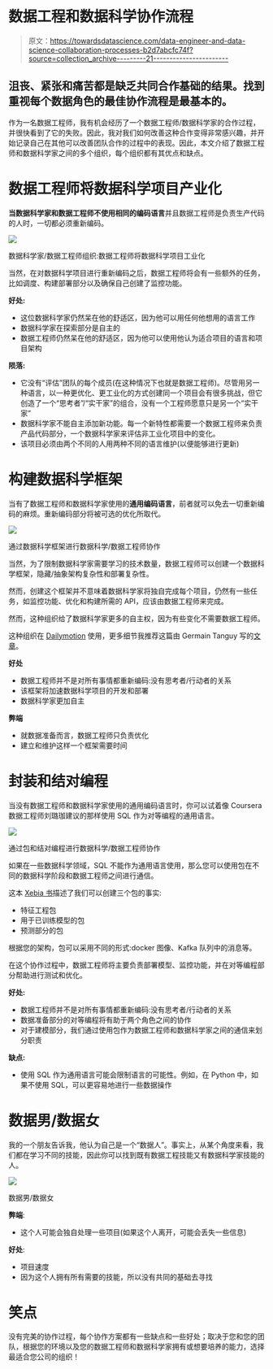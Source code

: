 # 数据工程和数据科学协作流程

> 原文：<https://towardsdatascience.com/data-engineer-and-data-science-collaboration-processes-b2d7abcfc74f?source=collection_archive---------21----------------------->

## 沮丧、紧张和痛苦都是缺乏共同合作基础的结果。找到重视每个数据角色的最佳协作流程是最基本的。

作为一名数据工程师，我有机会经历了一个数据工程师/数据科学家的合作过程，并很快看到了它的失败。因此，我对我们如何改善这种合作变得非常感兴趣，并开始记录自己在其他可以改善团队合作的过程中的表现。因此，本文介绍了数据工程师和数据科学家之间的多个组织，每个组织都有其优点和缺点。

# 数据工程师将数据科学项目产业化

**当数据科学家和数据工程师不使用相同的编码语言**并且数据工程师是负责生产代码的人时，一切都必须重新编码。

![](img/939612b6cfc506dcf7ab195b0232b035.png)

数据科学家/数据工程师组织:数据工程师将数据科学项目工业化

当然，在对数据科学项目进行重新编码之后，数据工程师将会有一些额外的任务，比如调度、构建部署部分以及确保自己创建了监控功能。

**好处:**

*   这位数据科学家仍然呆在他的舒适区，因为他可以用任何他想用的语言工作
*   数据科学家在探索部分是自主的
*   数据工程师仍然呆在他的舒适区，因为他可以使用他认为适合项目的语言和项目架构

**陨落:**

*   它没有“评估”团队的每个成员(在这种情况下也就是数据工程师)。尽管用另一种语言，以一种更优化、更工业化的方式创建同一个项目会有很多挑战，但它创造了一个“思考者”/“实干家”的组合，没有一个工程师愿意只是另一个“实干家”
*   数据科学家不能自主添加新功能。每一个新特性都需要一个数据工程师来负责产品代码部分，一个数据科学家来评估非工业化项目中的变化。
*   该项目必须由两个不同的人用两种不同的语言维护(以便能够进行更新)

# 构建数据科学框架

当有了数据工程师和数据科学家使用的**通用编码语言**，前者就可以免去一切重新编码的麻烦。重新编码部分将被可选的优化所取代。

![](img/2e604e2fda892ed4da133dcff0411008.png)

通过数据科学框架进行数据科学/数据工程师协作

当然，为了限制数据科学家需要学习的技术数量，数据工程师可以创建一个数据科学框架，隐藏/抽象架构复杂性和部署复杂性。

然而，创建这个框架并不意味着数据科学家将独自完成每个项目，仍然有一些任务，如监控功能、优化和构建所需的 API，应该由数据工程师来完成。

然而，这种组织给了数据科学家更多的自主权，因为有些变化不需要数据工程师。

这种组织在 [Dailymotion](https://medium.com/dailymotion) 使用，更多细节我推荐这篇由 Germain Tanguy 写的[文章](https://medium.com/dailymotion/collaboration-between-data-engineers-data-analysts-and-data-scientists-97c00ab1211f)。

**好处**

*   数据工程师并不是对所有事情都重新编码:没有思考者/行动者的关系
*   该框架将加速数据科学项目的开发和部署
*   数据科学家更加自主

**弊端**

*   就数据准备而言，数据工程师只负责优化
*   建立和维护这样一个框架需要时间

# 封装和结对编程

当没有数据工程师和数据科学家使用的通用编码语言时，你可以试着像 Coursera 数据工程师刘璐珈建议的那样使用 SQL 作为对等编程的通用语言。

![](img/f891e799f4c6363d6574330c1a2039dc.png)

通过包和结对编程进行数据科学/数据工程师协作

如果在一些数据科学领域，SQL 不能作为通用语言使用，那么您可以使用包在不同的数据科学阶段和数据工程师之间进行通信。

这本 [Xebia 书](https://dataanalyticspost.com/wp-content/uploads/2019/05/Techtrends_13_ProduitDataScience_Xebia_compressed.pdf)描述了我们可以创建三个包的事实:

*   特征工程包
*   用于已训练模型的包
*   预测部分的包

根据您的架构，包可以采用不同的形式:docker 图像、Kafka 队列中的消息等。

在这个协作过程中，数据工程师将主要负责部署模型、监控功能，并在对等编程部分帮助进行测试和优化。

**好处:**

*   数据工程师并不是对所有事情都重新编码:没有思考者/行动者的关系
*   数据准备部分的对等编程将有助于两个角色之间的协作
*   对于建模部分，我们通过使用包作为数据工程师和数据科学家之间的通信来划分职责

**缺点:**

*   使用 SQL 作为通用语言可能会限制语言的可能性。例如，在 Python 中，如果不使用 SQL，可以更容易地进行一些数据操作

# 数据男/数据女

我的一个朋友告诉我，他认为自己是一个“数据人”。事实上，从某个角度来看，我们都在学习不同的技能，因此你可以找到既有数据工程技能又有数据科学家技能的人。

![](img/e3a4100df6579aefb7603196cace184f.png)

数据男/数据女

**弊端**:

*   这个人可能会独自处理一些项目(如果这个人离开，可能会丢失一些信息)

**好处**:

*   项目速度
*   因为这个人拥有所有需要的技能，所以没有共同的基础去寻找

# 笑点

没有完美的协作过程，每个协作方案都有一些缺点和一些好处；取决于您和您的团队，根据您的环境以及您的数据工程师和数据科学家拥有或想要培养的能力，选择最适合您公司的组织！